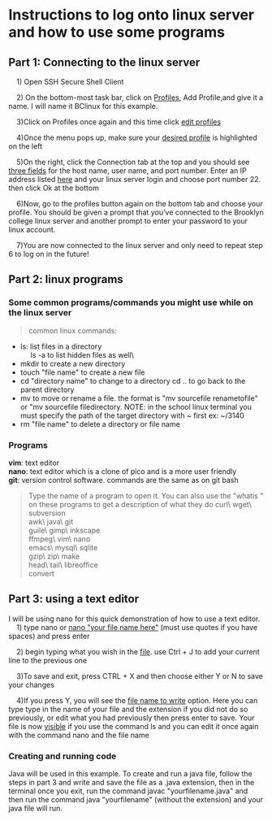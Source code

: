 # Instructions to log onto linux server and how to use some programs
## Part 1: Connecting to the linux server

&nbsp;&nbsp;&nbsp;&nbsp;1) Open SSH Secure Shell Client

&nbsp;&nbsp;&nbsp;&nbsp;2) On the bottom-most task bar, click on [Profiles](./pictures/profiles.png), Add Profile,and give it a name. I will name it BClinux for this example.

&nbsp;&nbsp;&nbsp;&nbsp;3)Click on Profiles once again and this time click [edit profiles](./pictures/edit.png)

&nbsp;&nbsp;&nbsp;&nbsp;4)Once the menu pops up, make sure your [desired profile](./pictures/profilelist.png) is highlighted on the left

&nbsp;&nbsp;&nbsp;&nbsp;5)On the right, click the Connection tab at the top and you should see [three fields](./pictures/fields.png) for the host name, user name, and port number. Enter an IP address listed [here](http://www.sci.brooklyn.cuny.edu/~ziegler/CISC3115/SSH/LINUX_RemoteAccess.pdf) and your linux server login and choose port number 22. then click Ok at the bottom

&nbsp;&nbsp;&nbsp;&nbsp;6)Now, go to the profiles button again on the bottom tab and choose your profile. You should be given a prompt that you've connected to the Brooklyn college linux server and another prompt to enter your password to your linux account.

&nbsp;&nbsp;&nbsp;&nbsp;7)You are now connected to the linux server and only need to repeat step 6 to log on in the future!

## Part 2: linux programs
### Some common programs/commands you might use while on the linux server
>common linux commands:
* ls: list files in a directory\
&nbsp;&nbsp;&nbsp;&nbsp; ls -a to list hidden files as well\
* mkdir to create a new directory
* touch "file name" to create a new file
* cd "directory name" to change to a directory cd .. to go back to the parent directory
* mv to move or rename a file. the format is "mv sourcefile renametofile" or "mv sourcefile filedirectory. NOTE: in the school linux terminal you must specify the path of the target directory with ~ first ex: ~/3140
* rm "file name" to delete a directory or file name

### Programs
**vim**: text editor\
**nano**: text editor which is a clone of pico and is a more user friendly\
**git**: version control software. commands are the same as on git bash
>Type the name of a program to open it. You can also use the "whatis <filename>" on these programs to get a description of what they do
curl\		wget\		subversion\
awk\		    java\		git\
guile\		gimp\		inkscape\
ffmpeg\		vim\		    nano\
emacs\		mysql\		sqlite\
gzip\		zip\		    make\
head\ 		tail\		libreoffice\
convert

## Part 3: using a text editor

I will be using nano for this quick demonstration of how to use a text editor.\
&nbsp;&nbsp;&nbsp;&nbsp;1) type nano or [nano "your file name here"](./pictures/fileCreation.png) (must use quotes if you have spaces) and press enter

&nbsp;&nbsp;&nbsp;&nbsp;2) begin typing what you wish in the [file](./pictures/sample.png). use Ctrl + J to add your current line to the previous one

&nbsp;&nbsp;&nbsp;&nbsp;3)To save and exit, press CTRL + X and then choose either Y or N to save your changes

&nbsp;&nbsp;&nbsp;&nbsp;4)If you press Y, you will see the [file name to write](./pictures/save.png) option. Here you can type type in the name of your file and the extension if you did not do so previously, or edit what you had previously then press enter to save. Your file is now [visible](./pictures/sampleList.png) if you use the command ls and you can edit it once again with the command nano and the file name

### Creating and running code
Java will be used in this example.
To create and run a java file, follow the steps in part 3 and write and save the file as a .java extension, then in the terminal once you exit, run the command javac "yourfilename.java" and then run the command java "yourfilename" (without the extension) and your java file will run.